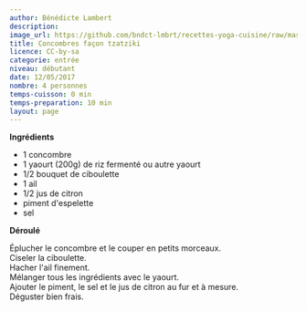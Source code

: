 ```yaml
---
author: Bénédicte Lambert
description: 
image_url: https://github.com/bndct-lmbrt/recettes-yoga-cuisine/raw/master/medias/concombre-tzatziki.jpg
title: Concombres façon tzatziki
licence: CC-by-sa
categorie: entrée
niveau: débutant
date: 12/05/2017
nombre: 4 personnes
temps-cuisson: 0 min
temps-preparation: 10 min
layout: page
---
```



**Ingrédients**  
 

* 1 concombre
* 1 yaourt (200g) de riz fermenté ou autre yaourt 
* 1/2 bouquet de ciboulette
* 1 ail
* 1/2 jus de citron
* piment d'espelette
* sel


**Déroulé**

Éplucher le concombre et le couper en petits morceaux.  
Ciseler la ciboulette.  
Hacher l'ail finement.  
Mélanger tous les ingrédients avec le yaourt.  
Ajouter le piment, le sel et le jus de citron au fur et à mesure.  
Déguster bien frais.  